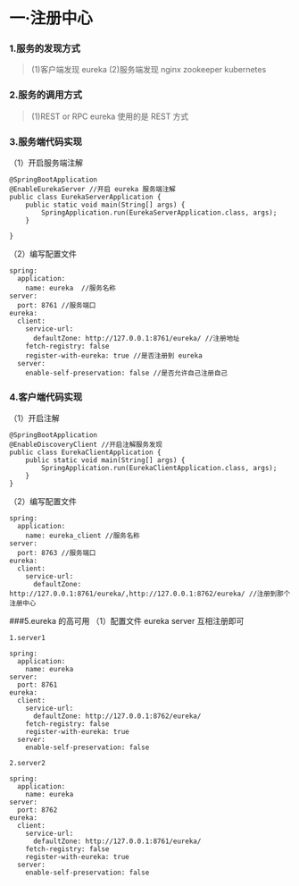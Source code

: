 # 一·注册中心
### 1.服务的发现方式
> (1)客户端发现 eureka
  (2)服务端发现 nginx zookeeper kubernetes

### 2.服务的调用方式
> (1)REST or RPC eureka 使用的是 REST 方式

### 3.服务端代码实现

（1）开启服务端注解
```
@SpringBootApplication  
@EnableEurekaServer //开启 eureka 服务端注解
public class EurekaServerApplication {
    public static void main(String[] args) {
        SpringApplication.run(EurekaServerApplication.class, args);
    }

}
```
 （2）编写配置文件
```
spring:
  application:
    name: eureka  //服务名称
server:
  port: 8761 //服务端口
eureka:
  client:
    service-url:
      defaultZone: http://127.0.0.1:8761/eureka/ //注册地址
    fetch-registry: false 
    register-with-eureka: true //是否注册到 eureka
  server:
    enable-self-preservation: false //是否允许自己注册自己
```
### 4.客户端代码实现
（1）开启注解
```
@SpringBootApplication
@EnableDiscoveryClient //开启注解服务发现
public class EurekaClientApplication {
    public static void main(String[] args) {
        SpringApplication.run(EurekaClientApplication.class, args);
    }
}
```
（2）编写配置文件
```
spring:
  application:
    name: eureka_client //服务名称
server:
  port: 8763 //服务端口
eureka:
  client:
    service-url:
      defaultZone: http://127.0.0.1:8761/eureka/,http://127.0.0.1:8762/eureka/ //注册到那个注册中心
```
###5.eureka 的高可用
（1）配置文件 eureka server 互相注册即可
```
1.server1

spring:
  application:
    name: eureka
server:
  port: 8761
eureka:
  client:
    service-url:
      defaultZone: http://127.0.0.1:8762/eureka/
    fetch-registry: false
    register-with-eureka: true
  server:
    enable-self-preservation: false
    
2.server2

spring:
  application:
    name: eureka
server:
  port: 8762
eureka:
  client:
    service-url:
      defaultZone: http://127.0.0.1:8761/eureka/
    fetch-registry: false
    register-with-eureka: true
  server:
    enable-self-preservation: false
```
